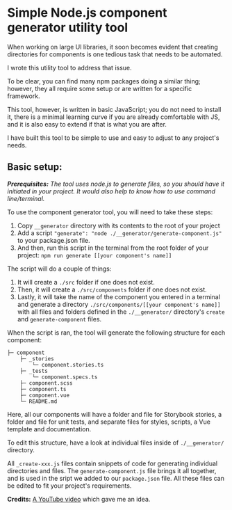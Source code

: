 # Simple Node.js component generator utility tool
When working on large UI libraries, it soon becomes evident that creating directories for components is one tedious task that needs to be automated.

I wrote this utility tool to address that issue.

To be clear, you can find many npm packages doing a similar thing; however, they all require some setup or are written for a specific framework.

This tool, however, is written in basic JavaScript; you do not need to install it, there is a minimal learning curve if you are already comfortable with JS, and it is also easy to extend if that is what you are after.

I have built this tool to be simple to use and easy to adjust to any project's needs.

## Basic setup:

_**Prerequisites:** The tool uses node.js to generate files, so you should have it initiated in your project. It would also help to know how to use command line/terminal._

To use the component generator tool, you will need to take these steps:
1. Copy `__generator` directory with its contents to the root of your project
2. Add a script `"generate": "node ./__generator/generate-component.js"` to your package.json file.
3. And then, run this script in the terminal from the root folder of your project: `npm run generate [[your component's name]]`

The script will do a couple of things:
1. It will create a `./src` folder if one does not exist.
2. Then, it will create a `./src/components` folder if one does not exist.
3. Lastly, it will take the name of the component you entered in a terminal and generate a directory `./src/components/[[your component's name]]` with all files and folders defined in the `./__generator/` directory's `create` and `generate-component` files.

When the script is ran, the tool will generate the following structure for each component:

```
├─ component
    ├─ _stories
        └─ component.stories.ts
    ├─ _tests
        └─ component.specs.ts
    ├─ component.scss
    ├─ component.ts
    ├─ component.vue
    └─ README.md
```

Here, all our components will have a folder and file for Storybook stories, a folder and file for unit tests, and separate files for styles, scripts, a Vue template and documentation.

To edit this structure, have a look at individual files inside of `./__generator/` directory. 

All `_create-xxx.js` files contain snippets of code for generating individual directories and files. The `generate-component.js` file brings it all together, and is used in the sript we added to our `package.json` file. All these files can be edited to fit your project's requirements.

**Credits:**
[A YouTube video](https://www.youtube.com/watch?v=U9lSmRBPqFY2arg) which gave me an idea.
